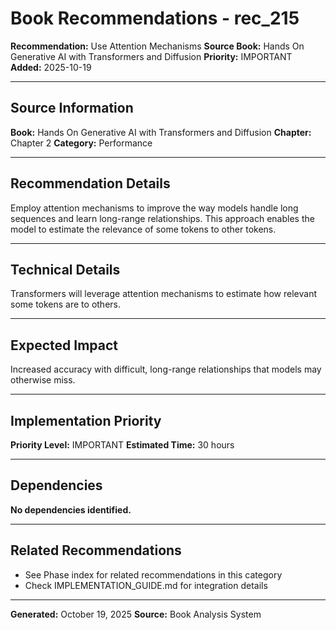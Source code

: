 # Book Recommendations - rec_215

**Recommendation:** Use Attention Mechanisms
**Source Book:** Hands On Generative AI with Transformers and Diffusion
**Priority:** IMPORTANT
**Added:** 2025-10-19

---

## Source Information

**Book:** Hands On Generative AI with Transformers and Diffusion
**Chapter:** Chapter 2
**Category:** Performance

---

## Recommendation Details

Employ attention mechanisms to improve the way models handle long sequences and learn long-range relationships. This approach enables the model to estimate the relevance of some tokens to other tokens.

---

## Technical Details

Transformers will leverage attention mechanisms to estimate how relevant some tokens are to others.

---

## Expected Impact

Increased accuracy with difficult, long-range relationships that models may otherwise miss.

---

## Implementation Priority

**Priority Level:** IMPORTANT
**Estimated Time:** 30 hours

---

## Dependencies

**No dependencies identified.**

---

## Related Recommendations

- See Phase index for related recommendations in this category
- Check IMPLEMENTATION_GUIDE.md for integration details

---

**Generated:** October 19, 2025
**Source:** Book Analysis System
